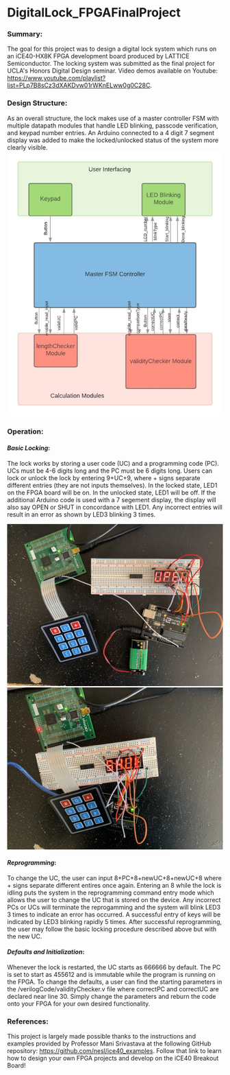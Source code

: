 # DigitalLock_FPGAFinalProject
### **Summary:**
The goal for this project was to design a digital lock system which runs on an iCE40-HX8K FPGA development board produced by LATTICE Semiconductor. The locking system was submitted as the final project for UCLA's Honors Digital Design seminar. Video demos available on Youtube: https://www.youtube.com/playlist?list=PLp7B8sCz3dXAKDvw01rWKnELww0g0C28C.

### **Design Structure:**
As an overall structure, the lock makes use of a master controller FSM with multiple datapath modules that handle LED blinking, passcode verification, and keypad number entries. An Arduino connected to a 4 digit 7 segment display was added to make the locked/unlocked status of the system more clearly visible.
![](/images/architecturediagram.jpg)

### **Operation:**
#### *Basic Locking*:
The lock works by storing a user code (UC) and a programming code (PC). UCs must be 4-6 digits long and the PC must be 6 digits long. Users can lock or unlock the lock by entering 9+UC+9, where + signs separate different entries (they are not inputs themselves). In the locked state, LED1 on the FPGA board will be on. In the unlocked state, LED1 will be off. If the additional Arduino code is used with a 7 segement display, the display will also say OPEN or SHUT in concordance with LED1. Any incorrect entries will result in an error as shown by LED3 blinking 3 times.

![](/images/lockopen.jpg)
![](/images/lockshut.jpg)

#### *Reprogramming*:
To change the UC, the user can input 8+PC+8+newUC+8+newUC+8 where + signs separate different entires once again. Entering an 8 while the lock is idling puts the system in the reprogramming command entry mode which allows the user to change the UC that is stored on the device. Any incorrect PCs or UCs will terminate the reprogamming and the system will blink LED3 3 times to indicate an error has occurred. A successful entry of keys will be indicated by LED3 blinking rapidly 5 times. After successful reprogramming, the user may follow the basic locking procedure described above but with the new UC.

#### *Defaults and Initialization*:
Whenever the lock is restarted, the UC starts as 666666 by default. The PC is set to start as 455612 and is immutable while the program is running on the FPGA. To change the defaults, a user can find the starting parameters in the /verilogCode/validityChecker.v file where correctPC and correctUC are declared near line 30. Simply change the parameters and reburn the code onto your FPGA for your own desired functionality.

### **References:**
This project is largely made possible thanks to the instructions and examples provided by Professor Mani Srivastava at the following GitHub repository: https://github.com/nesl/ice40_examples. Follow that link to learn how to design your own FPGA projects and develop on the iCE40 Breakout Board!
